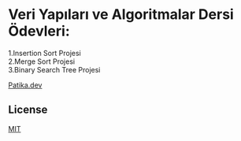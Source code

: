 # Veri Yapıları ve Algoritmalar Dersi Ödevleri:
1.Insertion Sort Projesi
<br>
2.Merge Sort Projesi
<br>
3.Binary Search Tree Projesi


[Patika.dev](www.patika.dev)


## License
[MIT](https://choosealicense.com/licenses/mit/)

